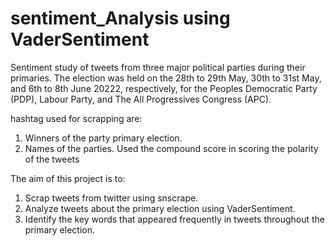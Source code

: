# sentiment_Analysis using VaderSentiment
Sentiment study of tweets from three major political parties during their primaries. The election was held on the 28th to 29th May, 30th to 31st May, and 6th to 8th June 20222, respectively, for the Peoples Democratic Party (PDP), Labour Party, and The All Progressives Congress (APC).

hashtag used for scrapping are:
1. Winners of the party primary election.
2. Names of the parties.
Used the compound score in scoring the polarity of the tweets

The aim of this project is to: 
1. Scrap tweets from twitter using snscrape. 
2. Analyze tweets about the primary election using VaderSentiment.
3. Identify the key words that appeared frequently in tweets throughout the primary election.
